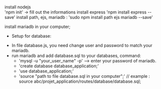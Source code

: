 install nodejs  
'npm init' -> fill out the informations
install express   'npm install express --save'
install path, ejs, mariadb : 'sudo npm install path ejs mariadb --save'

install mariadb in your computer;

* Setup for database: 
- In file database.js, you need change user and password to match your mariadb.
- run mariadb and add database.sql to your databases, command: 
   + 'mysql -u "your_user_name" -p'    --> enter your password of mariadb.
   + 'create database database_application;'
   + 'use database_application;'
   + 'source "path to file database.sql in your computer";'   // example : source abc/projet_application/routes/database/database.sql;
 

